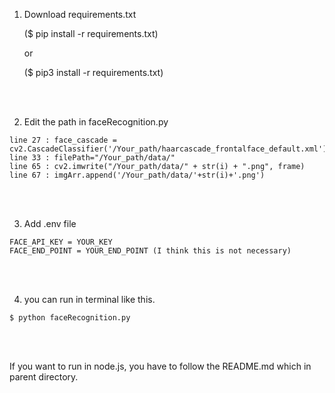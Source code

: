 1. Download requirements.txt

   ($ pip install -r requirements.txt)

   or

   ($ pip3 install -r requirements.txt)

<br>
<br>

2. Edit the path in faceRecognition.py
```buildoutcfg
line 27 : face_cascade = cv2.CascadeClassifier('/Your_path/haarcascade_frontalface_default.xml')
line 33 : filePath="/Your_path/data/"
line 65 : cv2.imwrite("/Your_path/data/" + str(i) + ".png", frame)
line 67 : imgArr.append('/Your_path/data/'+str(i)+'.png')
```

<br>
<br>

3. Add .env file
```buildoutcfg
FACE_API_KEY = YOUR_KEY
FACE_END_POINT = YOUR_END_POINT (I think this is not necessary)
```

<br>
<br>

4. you can run in terminal like this.
```buildoutcfg
$ python faceRecognition.py
```

<br>
<br>

If you want to run in node.js, you have to follow the README.md which in parent directory.